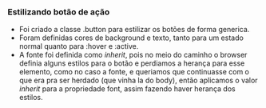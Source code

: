 ### Estilizando botão de ação

* Foi criado a classe .button para estilizar os botões de forma generica.
* Foram definidas cores de background e texto, tanto para um estado normal quanto para :hover e :active.
* A fonte foi definida como *inherit*, pois no meio do caminho o browser definia alguns estilos para o botão e perdiamos a herança para esse elemento, como no caso a fonte, e queriamos que continuasse com o que era pra ser herdado (que vinha la do body), então aplicamos o valor *inherit* para a propriedade font, assim fazendo haver herança dos estilos.
